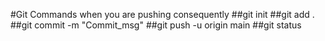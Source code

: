 #Git Commands when you are pushing consequently
##git init
##git add .
##git commit -m 
"Commit_msg"
##git push -u origin main
##git status